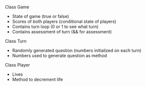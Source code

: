Class Game
* State of game (true or false)
* Scores of both players (conditional state of players)
* Contains turn loop (0 or 1 to see what turn)
* Contains assessment of turn (&& for assessment)

Class Turn
* Randomly generated question (numbers initialized on each turn)
* Numbers used to generate question as method

Class Player
* Lives
* Method to decrement life 
